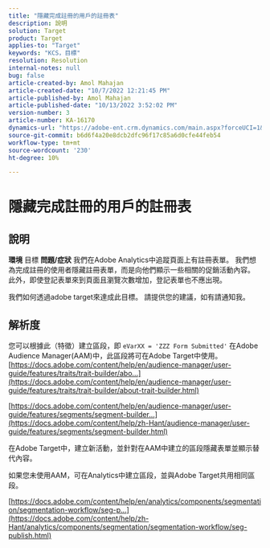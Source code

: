 ```yaml
---
title: "隱藏完成註冊的用戶的註冊表"
description: 說明
solution: Target
product: Target
applies-to: "Target"
keywords: "KCS，目標"
resolution: Resolution
internal-notes: null
bug: false
article-created-by: Amol Mahajan
article-created-date: "10/7/2022 12:21:45 PM"
article-published-by: Amol Mahajan
article-published-date: "10/13/2022 3:52:02 PM"
version-number: 3
article-number: KA-16170
dynamics-url: "https://adobe-ent.crm.dynamics.com/main.aspx?forceUCI=1&pagetype=entityrecord&etn=knowledgearticle&id=2a87de9a-3a46-ed11-bba1-000d3a3064b8"
source-git-commit: b6d6f4a20e8dcb2dfc96f17c85a6d0cfe44feb54
workflow-type: tm+mt
source-wordcount: '230'
ht-degree: 10%

---
```


# 隱藏完成註冊的用戶的註冊表

## 說明

<b>環境</b>
目標
<b>問題/症狀</b>
我們在Adobe Analytics中追蹤頁面上有註冊表單。 我們想為完成註冊的使用者隱藏註冊表單，而是向他們顯示一些相關的促銷活動內容。 此外，即使登記表單來到頁面且瀏覽次數增加，登記表單也不應出現。

我們如何透過adobe target來達成此目標。 請提供您的建議，如有請通知我。


## 解析度

您可以根據此（特徵）建立區段，即 `eVarXX = 'ZZZ Form Submitted'` 在Adobe Audience Manager(AAM)中，此區段將可在Adobe Target中使用。<br>
[https://docs.adobe.com/content/help/en/audience-manager/user-guide/features/traits/trait-builder/abo...](https://docs.adobe.com/content/help/en/audience-manager/user-guide/features/traits/trait-builder/about-trait-builder.html)

[https://docs.adobe.com/content/help/en/audience-manager/user-guide/features/segments/segment-builder...](https://docs.adobe.com/content/help/zh-Hant/audience-manager/user-guide/features/segments/segment-builder.html)

在Adobe Target中，建立新活動，並針對在AAM中建立的區段隱藏表單並顯示替代內容。



如果您未使用AAM，可在Analytics中建立區段，並與Adobe Target共用相同區段。

[https://docs.adobe.com/content/help/en/analytics/components/segmentation/segmentation-workflow/seg-p...](https://docs.adobe.com/content/help/zh-Hant/analytics/components/segmentation/segmentation-workflow/seg-publish.html)
